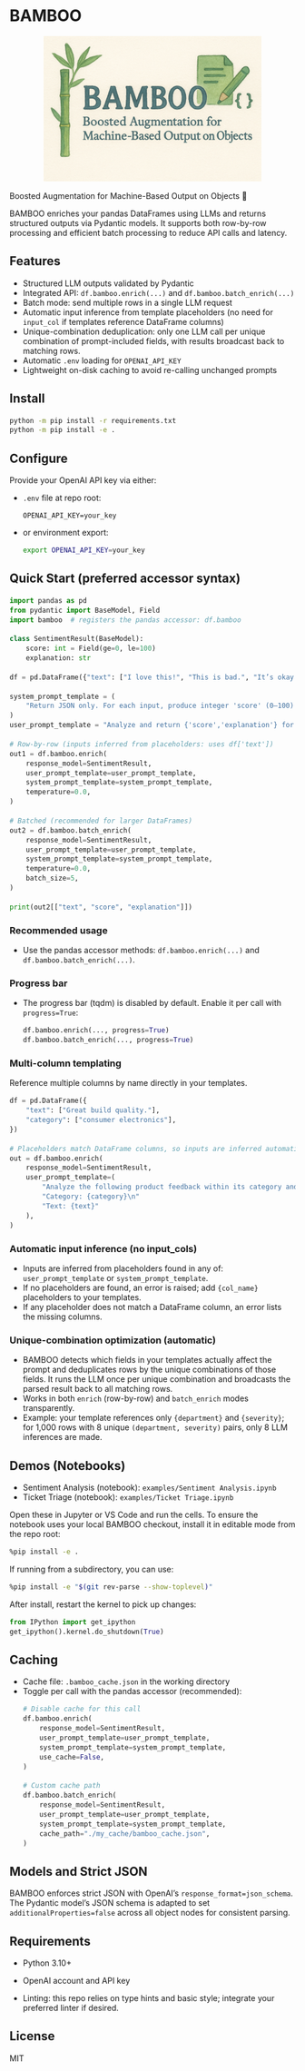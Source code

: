 # BAMBOO

<p align="center">
  <img src="logo.png" alt="BAMBOO Logo" />
</p>


Boosted Augmentation for Machine-Based Output on Objects  🐼

BAMBOO enriches your pandas DataFrames using LLMs and returns structured outputs via Pydantic models. It supports both row-by-row processing and efficient batch processing to reduce API calls and latency.

## Features
- Structured LLM outputs validated by Pydantic
- Integrated API: `df.bamboo.enrich(...)` and `df.bamboo.batch_enrich(...)`
- Batch mode: send multiple rows in a single LLM request
- Automatic input inference from template placeholders (no need for `input_col` if templates reference DataFrame columns)
- Unique-combination deduplication: only one LLM call per unique combination of prompt-included fields, with results broadcast back to matching rows.
- Automatic `.env` loading for `OPENAI_API_KEY`
- Lightweight on-disk caching to avoid re-calling unchanged prompts

## Install
```bash
python -m pip install -r requirements.txt
python -m pip install -e .
```

## Configure
Provide your OpenAI API key via either:
- `.env` file at repo root:
  ```env
  OPENAI_API_KEY=your_key
  ```
- or environment export:
  ```bash
  export OPENAI_API_KEY=your_key
  ```

## Quick Start (preferred accessor syntax)
```python
import pandas as pd
from pydantic import BaseModel, Field
import bamboo  # registers the pandas accessor: df.bamboo

class SentimentResult(BaseModel):
    score: int = Field(ge=0, le=100)
    explanation: str

df = pd.DataFrame({"text": ["I love this!", "This is bad.", "It’s okay."]})

system_prompt_template = (
    "Return JSON only. For each input, produce integer 'score' (0–100) and 'explanation'."
)
user_prompt_template = "Analyze and return {'score','explanation'} for: {text}"

# Row-by-row (inputs inferred from placeholders: uses df['text'])
out1 = df.bamboo.enrich(
    response_model=SentimentResult,
    user_prompt_template=user_prompt_template,
    system_prompt_template=system_prompt_template,
    temperature=0.0,
)

# Batched (recommended for larger DataFrames)
out2 = df.bamboo.batch_enrich(
    response_model=SentimentResult,
    user_prompt_template=user_prompt_template,
    system_prompt_template=system_prompt_template,
    temperature=0.0,
    batch_size=5,
)

print(out2[["text", "score", "explanation"]])
```

### Recommended usage
- Use the pandas accessor methods: `df.bamboo.enrich(...)` and `df.bamboo.batch_enrich(...)`.

### Progress bar
- The progress bar (tqdm) is disabled by default. Enable it per call with `progress=True`:
  ```python
  df.bamboo.enrich(..., progress=True)
  df.bamboo.batch_enrich(..., progress=True)
  ```

### Multi-column templating
Reference multiple columns by name directly in your templates.
```python
df = pd.DataFrame({
    "text": ["Great build quality."],
    "category": ["consumer electronics"],
})

# Placeholders match DataFrame columns, so inputs are inferred automatically
out = df.bamboo.enrich(
    response_model=SentimentResult,
    user_prompt_template=(
        "Analyze the following product feedback within its category and return JSON.\n"
        "Category: {category}\n"
        "Text: {text}"
    ),
)
```

### Automatic input inference (no input_cols)
- Inputs are inferred from placeholders found in any of: `user_prompt_template` or `system_prompt_template`.
- If no placeholders are found, an error is raised; add `{col_name}` placeholders to your templates.
- If any placeholder does not match a DataFrame column, an error lists the missing columns.

### Unique-combination optimization (automatic)
- BAMBOO detects which fields in your templates actually affect the prompt and deduplicates rows by the unique combinations of those fields. It runs the LLM once per unique combination and broadcasts the parsed result back to all matching rows.
- Works in both `enrich` (row-by-row) and `batch_enrich` modes transparently.
- Example: your template references only `{department}` and `{severity}`; for 1,000 rows with 8 unique `(department, severity)` pairs, only 8 LLM inferences are made.

## Demos (Notebooks)
- Sentiment Analysis (notebook): `examples/Sentiment Analysis.ipynb`
- Ticket Triage (notebook): `examples/Ticket Triage.ipynb`

Open these in Jupyter or VS Code and run the cells. To ensure the notebook uses your local BAMBOO checkout, install it in editable mode from the repo root:
```bash
%pip install -e .
```
If running from a subdirectory, you can use:
```bash
%pip install -e "$(git rev-parse --show-toplevel)"
```
After install, restart the kernel to pick up changes:
```python
from IPython import get_ipython
get_ipython().kernel.do_shutdown(True)
```

## Caching
- Cache file: `.bamboo_cache.json` in the working directory
- Toggle per call with the pandas accessor (recommended):
  ```python
  # Disable cache for this call
  df.bamboo.enrich(
      response_model=SentimentResult,
      user_prompt_template=user_prompt_template,
      system_prompt_template=system_prompt_template,
      use_cache=False,
  )

  # Custom cache path
  df.bamboo.batch_enrich(
      response_model=SentimentResult,
      user_prompt_template=user_prompt_template,
      system_prompt_template=system_prompt_template,
      cache_path="./my_cache/bamboo_cache.json",
  )
  ```

## Models and Strict JSON
BAMBOO enforces strict JSON with OpenAI’s `response_format=json_schema`. The Pydantic model’s JSON schema is adapted to set `additionalProperties=false` across all object nodes for consistent parsing.

## Requirements
- Python 3.10+
- OpenAI account and API key


- Linting: this repo relies on type hints and basic style; integrate your preferred linter if desired.

## License
MIT
